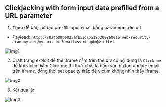 ## Clickjacking with form input data prefilled from a URL parameter

1. Theo đề bài, thử tạo pre-fill input email bằng parameter trên url
- Payload: ```https://0a4600be035afb51c25a185200860016.web-security-academy.net/my-account?email=svcuongdm@viettel```

![Img1](\asset/../img/prefill_input.png)

2. Craft trang exploit để thẻ iframe nằm trên thẻ div có nội dung là `Click me` để khi victim bấm Click me thì thực chất là bấm vào button update email trên iframe, đồng thời set opacity thấp để victim không nhìn thấy iframe.

![Img2](\asset/../img/exploit_page_craft.png)

3. Kết quả là:

![Img3](\asset/../img/exploit_page.png)